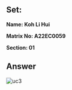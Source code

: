## Set:

**Name: Koh Li Hui**

**Matrix No: A22EC0059**

**Section: 01**

## Answer
<img alt="uc3" src="https://github.com/drshahizan/software-engineering/blob/main/exercise/uml/submission/sec01/kohlihui/Image/UC6.jpg?raw=true">
